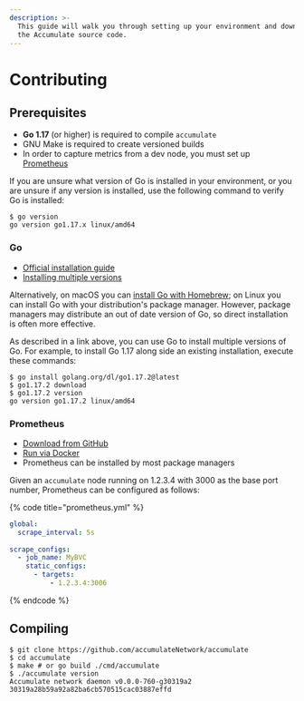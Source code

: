 ```yaml
---
description: >-
  This guide will walk you through setting up your environment and downloading
  the Accumulate source code.
---
```


# Contributing

## Prerequisites

* **Go 1.17** (or higher) is required to compile `accumulate`
* GNU Make is required to create versioned builds
* In order to capture metrics from a dev node, you must set up [Prometheus](https://prometheus.io)

If you are unsure what version of Go is installed in your environment, or you are unsure if any version is installed, use the following command to verify Go is installed:

```shell-session
$ go version
go version go1.17.x linux/amd64
```

### Go

* [Official installation guide](https://golang.org/doc/install)
* [Installing multiple versions](https://golang.org/doc/manage-install#installing-multiple)

Alternatively, on macOS you can [install Go with Homebrew](https://formulae.brew.sh/formula/go); on Linux you can install Go with your distribution's package manager. However, package managers may distribute an out of date version of Go, so direct installation is often more effective.

As described in a link above, you can use Go to install multiple versions of Go. For example, to install Go 1.17 along side an existing installation, execute these commands:

```shell-session
$ go install golang.org/dl/go1.17.2@latest
$ go1.17.2 download
$ go1.17.2 version
go version go1.17.2 linux/amd64
```

### Prometheus

* [Download from GitHub](https://github.com/prometheus/prometheus/releases)
* [Run via Docker](https://hub.docker.com/r/prom/prometheus)
* Prometheus can be installed by most package managers

Given an `accumulate` node running on 1.2.3.4 with 3000 as the base port number, Prometheus can be configured as follows:

{% code title="prometheus.yml" %}
```yaml
global:
  scrape_interval: 5s
  
scrape_configs:
  - job_name: MyBVC
    static_configs:
      - targets:
          - 1.2.3.4:3006
```
{% endcode %}

## Compiling

```shell-session
$ git clone https://github.com/accumulateNetwork/accumulate
$ cd accumulate
$ make # or go build ./cmd/accumulate
$ ./accumulate version
Accumulate network daemon v0.0.0-760-g30319a2
30319a28b59a92a82ba6cb570515cac03887effd
```
